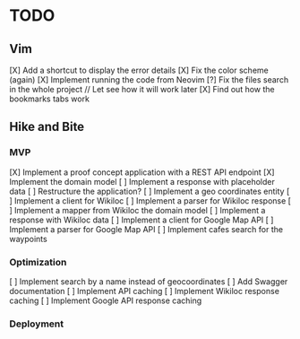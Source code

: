 # TODO

## Vim

[X] Add a shortcut to display the error details
[X] Fix the color scheme (again)
[X] Implement running the code from Neovim
[?] Fix the files search in the whole project // Let see how it will work later
[X] Find out how the bookmarks tabs work

## Hike and Bite

### MVP

[X] Implement a proof concept application with a REST API endpoint
[X] Implement the domain model
[ ] Implement a response with placeholder data
[ ] Restructure the application?
[ ] Implement a geo coordinates entity
[ ] Implement a client for Wikiloc
[ ] Implement a parser for Wikiloc response
[ ] Implement a mapper from Wikiloc the domain model
[ ] Implement a response with Wikiloc data
[ ] Implement a client for Google Map API
[ ] Implement a parser for Google Map API
[ ] Implement cafes search for the waypoints

### Optimization

[ ] Implement search by a name instead of geocoordinates
[ ] Add Swagger documentation
[ ] Implement API caching
[ ] Implement Wikiloc response caching
[ ] Implement Google API response caching

### Deployment




